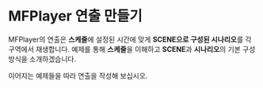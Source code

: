 # MFPlayer 연출 만들기
MFPlayer의 연출은 **스케줄**에 설정된 시간에 맞게 **SCENE으로 구성된 시나리오**를 각 구역에서 재생합니다.
예제를 통해 **스케줄**을 이해하고 **SCENE**과 **시나리오**의 기본 구성 방식을 소개하겠습니다.

이어지는 예제들을 따라 연출을 작성해 보십시오.
